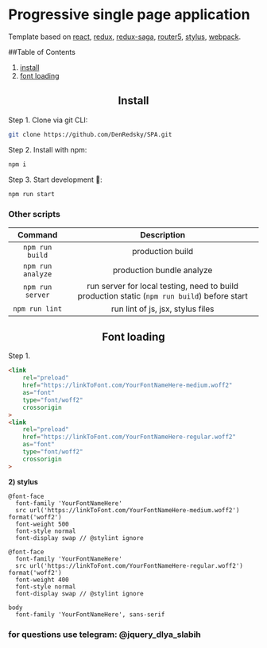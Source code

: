 # Progressive single page application

Template based on [react](https://github.com/facebook/react), [redux](https://github.com/reduxjs/redux), [redux-saga](https://github.com/redux-saga/redux-saga), [router5](https://github.com/router5/router5), [stylus](https://github.com/stylus/stylus), [webpack](https://github.com/webpack/webpack).

##Table of Contents

1. [install](#install)
2. [font loading](#font)

<h2 align="center">Install</h2>

Step 1. Clone via git CLI:

```bash
git clone https://github.com/DenRedsky/SPA.git
```

Step 2. Install with npm:

```bash
npm i
```

Step 3. Start development :rocket::

```bash
npm run start
```

### Other scripts

| Command | Description |
| :-----: | :---------: |
|```npm run build```| production build |
|```npm run analyze```| production bundle analyze |
|```npm run server```| run server for local testing, need to build production static (```npm run build```) before start |
|```npm run lint```| run lint of js, jsx, stylus files |

<h2 align="center">Font loading</h2>

Step 1.

```html
<link
    rel="preload"
    href="https://linkToFont.com/YourFontNameHere-medium.woff2"
    as="font"
    type="font/woff2"
    crossorigin
>
<link
    rel="preload"
    href="https://linkToFont.com/YourFontNameHere-regular.woff2"
    as="font"
    type="font/woff2"
    crossorigin
>
```
**2) stylus**
```stylus
@font-face
  font-family 'YourFontNameHere'
  src url('https://linkToFont.com/YourFontNameHere-medium.woff2') format('woff2')
  font-weight 500
  font-style normal
  font-display swap // @stylint ignore

@font-face
  font-family 'YourFontNameHere'
  src url('https://linkToFont.com/YourFontNameHere-regular.woff2') format('woff2')
  font-weight 400
  font-style normal
  font-display swap // @stylint ignore

body
  font-family 'YourFontNameHere', sans-serif
```

### for questions use telegram: @jquery_dlya_slabih
